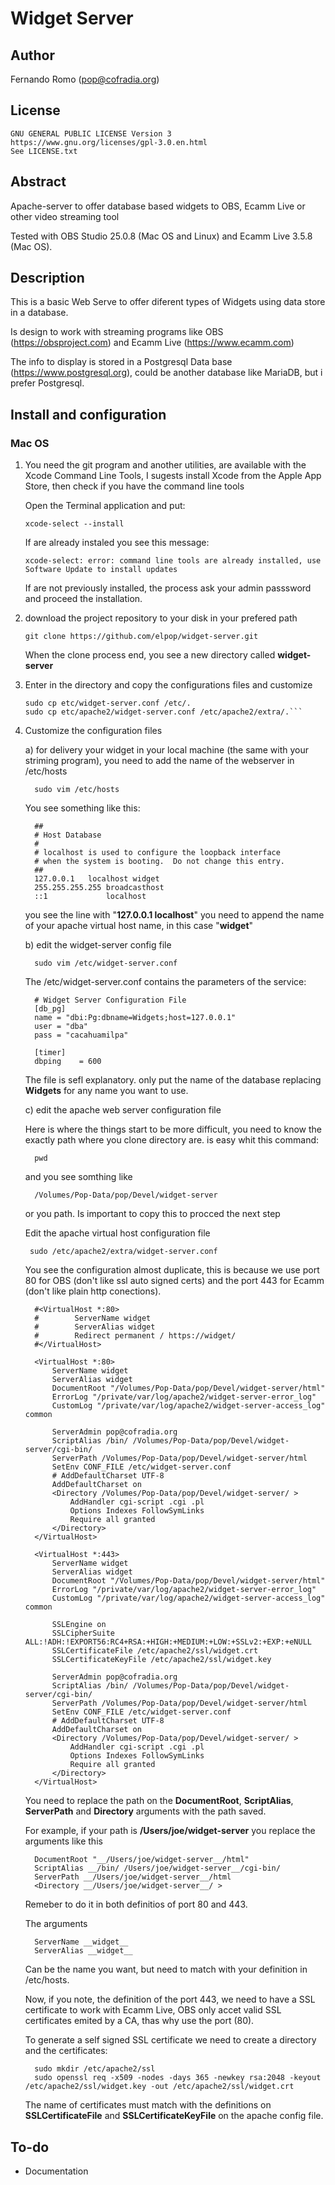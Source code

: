 # Widget Server

## Author

   Fernando Romo (pop@cofradia.org)

## License
     
    GNU GENERAL PUBLIC LICENSE Version 3
    https://www.gnu.org/licenses/gpl-3.0.en.html
    See LICENSE.txt
    
## Abstract

   Apache-server to offer database based widgets to OBS, Ecamm Live or other video streaming tool
   
   Tested with OBS Studio 25.0.8 (Mac OS and Linux) and Ecamm Live 3.5.8 (Mac OS).

## Description

   This is a basic Web Serve to offer diferent types of Widgets using data store in a database.
   
   Is design to work with streaming programs like OBS (https://obsproject.com) and Ecamm Live (https://www.ecamm.com)
   
   The info to display is stored in a Postgresql Data base (https://www.postgresql.org), could be another
   database like MariaDB, but i prefer Postgresql.
   
## Install and configuration
   
### Mac OS
   
   1) You need the git program and another utilities, are available with the
      Xcode Command Line Tools, I sugests install Xcode from the Apple App Store,
      then check if you have the command line tools
         
      Open the Terminal application and put:
         
         ```xcode-select --install```
            
      If are already instaled you see this message:
         
         ```xcode-select: error: command line tools are already installed, use Software Update to install updates```
            
      If are not previously installed, the process ask your admin passsword and proceed the installation.
   
   2) download the project repository to your disk in your prefered path
      
          git clone https://github.com/elpop/widget-server.git
         
      When the clone process end, you see a new directory called __widget-server__
         
   3) Enter in the directory and copy the configurations files and customize
      
         ```cd widget-server
         sudo cp etc/widget-server.conf /etc/.
         sudo cp etc/apache2/widget-server.conf /etc/apache2/extra/.```
         
   4) Customize the configuration files
   
      a) for delivery your widget in your local machine (the same with your striming program),
         you need to add the name of the webserver in /etc/hosts
         
            sudo vim /etc/hosts
            
         You see something like this:
         
            ##
            # Host Database
            #
            # localhost is used to configure the loopback interface
            # when the system is booting.  Do not change this entry.
            ##
            127.0.0.1	localhost widget
            255.255.255.255	broadcasthost
            ::1             localhost
            
         you see the line with "__127.0.0.1 localhost__" you need to append the name of your apache virtual host name, in this case "__widget__"
      
      b) edit the widget-server config file
         
            sudo vim /etc/widget-server.conf
            
         The /etc/widget-server.conf  contains the parameters of the service:
   
            # Widget Server Configuration File
            [db_pg]
            name = "dbi:Pg:dbname=Widgets;host=127.0.0.1"
            user = "dba"
            pass = "cacahuamilpa"
     
            [timer]
            dbping    = 600

         The file is sefl explanatory. only put the name of the database replacing __Widgets__ for any name you want to use.
         
      c) edit the apache web server configuration file

         Here is where the things start to be more difficult, you need to know the exactly path where you clone directory are. is easy whit this command:
         
            pwd
            
         and you see somthing like
         
            /Volumes/Pop-Data/pop/Devel/widget-server
            
         or you path. Is important to copy this to procced the next step
            
         Edit the apache virtual host configuration file
      
           sudo /etc/apache2/extra/widget-server.conf
               
         You see the configuration almost duplicate, this is because we use port 80 for OBS (don't like ssl auto signed certs) and the port 443 for Ecamm (don't like plain http conections).

            #<VirtualHost *:80>
            #        ServerName widget
            #        ServerAlias widget
            #        Redirect permanent / https://widget/
            #</VirtualHost>
            
            <VirtualHost *:80>
                ServerName widget
                ServerAlias widget
                DocumentRoot "/Volumes/Pop-Data/pop/Devel/widget-server/html"
                ErrorLog "/private/var/log/apache2/widget-server-error_log"
                CustomLog "/private/var/log/apache2/widget-server-access_log" common
            
                ServerAdmin pop@cofradia.org
                ScriptAlias /bin/ /Volumes/Pop-Data/pop/Devel/widget-server/cgi-bin/
                ServerPath /Volumes/Pop-Data/pop/Devel/widget-server/html
                SetEnv CONF_FILE /etc/widget-server.conf
                # AddDefaultCharset UTF-8
                AddDefaultCharset on
                <Directory /Volumes/Pop-Data/pop/Devel/widget-server/ >
                    AddHandler cgi-script .cgi .pl
                    Options Indexes FollowSymLinks
                    Require all granted
                </Directory>
            </VirtualHost>
            
            <VirtualHost *:443>
                ServerName widget
                ServerAlias widget
                DocumentRoot "/Volumes/Pop-Data/pop/Devel/widget-server/html"
                ErrorLog "/private/var/log/apache2/widget-server-error_log"
                CustomLog "/private/var/log/apache2/widget-server-access_log" common
            
                SSLEngine on
                SSLCipherSuite ALL:!ADH:!EXPORT56:RC4+RSA:+HIGH:+MEDIUM:+LOW:+SSLv2:+EXP:+eNULL
                SSLCertificateFile /etc/apache2/ssl/widget.crt
                SSLCertificateKeyFile /etc/apache2/ssl/widget.key
            
                ServerAdmin pop@cofradia.org
                ScriptAlias /bin/ /Volumes/Pop-Data/pop/Devel/widget-server/cgi-bin/
                ServerPath /Volumes/Pop-Data/pop/Devel/widget-server/html
                SetEnv CONF_FILE /etc/widget-server.conf
                # AddDefaultCharset UTF-8
                AddDefaultCharset on
                <Directory /Volumes/Pop-Data/pop/Devel/widget-server/ >
                    AddHandler cgi-script .cgi .pl
                    Options Indexes FollowSymLinks
                    Require all granted
                </Directory>
            </VirtualHost>

         You need to replace the path on the __DocumentRoot__, __ScriptAlias__, __ServerPath__ and __Directory__ arguments with the path saved.
         
         For example, if your path is __/Users/joe/widget-server__ you replace the arguments like this
         
            DocumentRoot "__/Users/joe/widget-server__/html"
            ScriptAlias __/bin/ /Users/joe/widget-server__/cgi-bin/
            ServerPath __/Users/joe/widget-server__/html
            <Directory __/Users/joe/widget-server__/ >
            
         Remeber to do it in both definitios of port 80 and 443.
         
         The arguments
         
            ServerName __widget__
            ServerAlias __widget__

         Can be the name you want, but need to match with your definition in /etc/hosts.
         
         Now, if you note, the definition of the port 443, we need to have a SSL certificate to work with Ecamm Live, OBS only accet valid SSL certificates emited by a CA, thas why use the port (80).
         
         To generate a self signed SSL certificate we need to create a directory and the certificates:
         
            sudo mkdir /etc/apache2/ssl
            sudo openssl req -x509 -nodes -days 365 -newkey rsa:2048 -keyout /etc/apache2/ssl/widget.key -out /etc/apache2/ssl/widget.crt

         The name of certificates must match with the definitions on __SSLCertificateFile__ and __SSLCertificateKeyFile__ on the apache config file.
         
## To-do

   - Documentation

